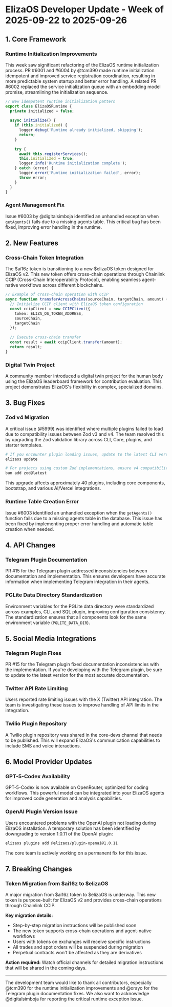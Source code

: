 # ElizaOS Developer Update - Week of 2025-09-22 to 2025-09-26

## 1. Core Framework

### Runtime Initialization Improvements
This week saw significant refactoring of the ElizaOS runtime initialization process. PR #6001 and #6004 by @tcm390 made runtime initialization idempotent and improved service registration coordination, resulting in more predictable system startup and better error handling. A related PR #6002 replaced the service initialization queue with an embedding model promise, streamlining the initialization sequence.

```typescript
// New idempotent runtime initialization pattern
export class ElizaOSRuntime {
  private initialized = false;
  
  async initialize() {
    if (this.initialized) {
      logger.debug('Runtime already initialized, skipping');
      return;
    }
    
    try {
      await this.registerServices();
      this.initialized = true;
      logger.info('Runtime initialization complete');
    } catch (error) {
      logger.error('Runtime initialization failed', error);
      throw error;
    }
  }
}
```

### Agent Management Fix
Issue #6003 by @digitalsimboja identified an unhandled exception when `getAgents()` fails due to a missing agents table. This critical bug has been fixed, improving error handling in the runtime.

## 2. New Features

### Cross-Chain Token Integration
The $ai16z token is transitioning to a new $elizaOS token designed for ElizaOS v2. This new token offers cross-chain operations through Chainlink CCIP (Cross-Chain Interoperability Protocol), enabling seamless agent-native workflows across different blockchains.

```typescript
// Example of cross-chain operation with CCIP
async function transferAcrossChains(sourceChain, targetChain, amount) {
  // Initialize CCIP client with ElizaOS token configuration
  const ccipClient = new CCIPClient({
    token: ELIZA_OS_TOKEN_ADDRESS,
    sourceChain,
    targetChain
  });
  
  // Execute cross-chain transfer
  const result = await ccipClient.transfer(amount);
  return result;
}
```

### Digital Twin Project
A community member introduced a digital twin project for the human body using the ElizaOS leaderboard framework for contribution evaluation. This project demonstrates ElizaOS's flexibility in complex, specialized domains.

## 3. Bug Fixes

### Zod v4 Migration
A critical issue (#5999) was identified where multiple plugins failed to load due to compatibility issues between Zod v3 and v4. The team resolved this by upgrading the Zod validation library across CLI, Core, plugins, and starter templates.

```bash
# If you encounter plugin loading issues, update to the latest CLI version
elizaos update

# For projects using custom Zod implementations, ensure v4 compatibility
bun add zod@latest
```

This upgrade affects approximately 40 plugins, including core components, bootstrap, and various AI/Vercel integrations.

### Runtime Table Creation Error
Issue #6003 identified an unhandled exception when the `getAgents()` function fails due to a missing agents table in the database. This issue has been fixed by implementing proper error handling and automatic table creation when needed.

## 4. API Changes

### Telegram Plugin Documentation
PR #15 for the Telegram plugin addressed inconsistencies between documentation and implementation. This ensures developers have accurate information when implementing Telegram integration in their agents.

### PGLite Data Directory Standardization
Environment variables for the PGLite data directory were standardized across examples, CLI, and SQL plugin, improving configuration consistency. The standardization ensures that all components look for the same environment variable (`PGLITE_DATA_DIR`).

## 5. Social Media Integrations

### Telegram Plugin Fixes
PR #15 for the Telegram plugin fixed documentation inconsistencies with the implementation. If you're developing with the Telegram plugin, be sure to update to the latest version for the most accurate documentation.

### Twitter API Rate Limiting
Users reported rate limiting issues with the X (Twitter) API integration. The team is investigating these issues to improve handling of API limits in the integration.

### Twilio Plugin Repository
A Twilio plugin repository was shared in the core-devs channel that needs to be published. This will expand ElizaOS's communication capabilities to include SMS and voice interactions.

## 6. Model Provider Updates

### GPT-5-Codex Availability
GPT-5-Codex is now available on OpenRouter, optimized for coding workflows. This powerful model can be integrated into your ElizaOS agents for improved code generation and analysis capabilities.

### OpenAI Plugin Version Issue
Users encountered problems with the OpenAI plugin not loading during ElizaOS installation. A temporary solution has been identified by downgrading to version 1.0.11 of the OpenAI plugin:

```bash
elizaos plugins add @elizaos/plugin-openai@1.0.11
```

The core team is actively working on a permanent fix for this issue.

## 7. Breaking Changes

### Token Migration from $ai16z to $elizaOS
A major migration from $ai16z token to $elizaOS is underway. This new token is purpose-built for ElizaOS v2 and provides cross-chain operations through Chainlink CCIP. 

**Key migration details:**
- Step-by-step migration instructions will be published soon
- The new token supports cross-chain operations and agent-native workflows
- Users with tokens on exchanges will receive specific instructions
- All trades and spot orders will be suspended during migration
- Perpetual contracts won't be affected as they are derivatives

**Action required:** Watch official channels for detailed migration instructions that will be shared in the coming days.

---

The development team would like to thank all contributors, especially @tcm390 for the runtime initialization improvements and @orayo for the Telegram plugin documentation fixes. We also want to acknowledge @digitalsimboja for reporting the critical runtime exception issue.